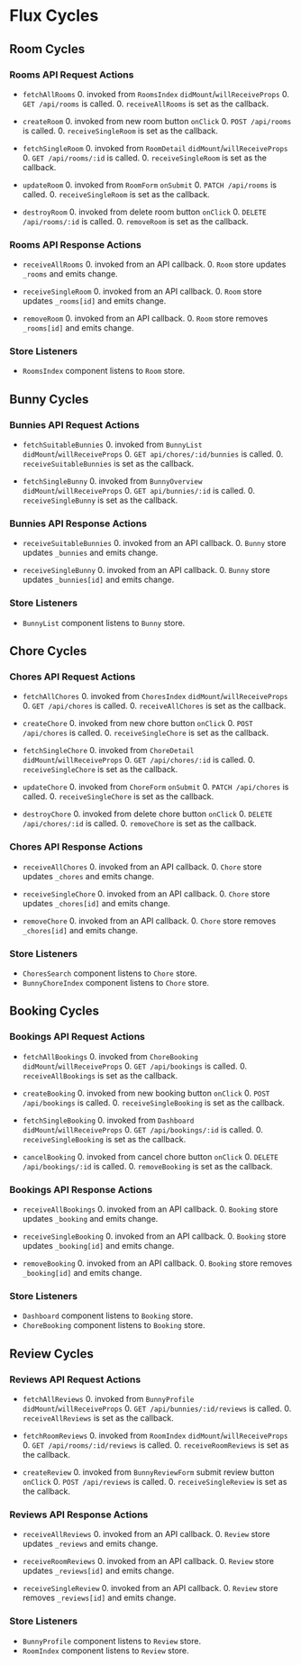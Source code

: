 # Flux Cycles


## Room Cycles

### Rooms API Request Actions

* `fetchAllRooms`
  0. invoked from `RoomsIndex` `didMount`/`willReceiveProps`
  0. `GET /api/rooms` is called.
  0. `receiveAllRooms` is set as the callback.

* `createRoom`
  0. invoked from new room button `onClick`
  0. `POST /api/rooms` is called.
  0. `receiveSingleRoom` is set as the callback.

* `fetchSingleRoom`
  0. invoked from `RoomDetail` `didMount`/`willReceiveProps`
  0. `GET /api/rooms/:id` is called.
  0. `receiveSingleRoom` is set as the callback.

* `updateRoom`
  0. invoked from `RoomForm` `onSubmit`
  0. `PATCH /api/rooms` is called.
  0. `receiveSingleRoom` is set as the callback.

* `destroyRoom`
  0. invoked from delete room button `onClick`
  0. `DELETE /api/rooms/:id` is called.
  0. `removeRoom` is set as the callback.

### Rooms API Response Actions

* `receiveAllRooms`
  0. invoked from an API callback.
  0. `Room` store updates `_rooms` and emits change.

* `receiveSingleRoom`
  0. invoked from an API callback.
  0. `Room` store updates `_rooms[id]` and emits change.

* `removeRoom`
  0. invoked from an API callback.
  0. `Room` store removes `_rooms[id]` and emits change.

### Store Listeners

* `RoomsIndex` component listens to `Room` store.


## Bunny Cycles

### Bunnies API Request Actions

* `fetchSuitableBunnies`
  0. invoked from `BunnyList` `didMount`/`willReceiveProps`
  0. `GET api/chores/:id/bunnies` is called.
  0. `receiveSuitableBunnies` is set as the callback.

* `fetchSingleBunny`
  0. invoked from `BunnyOverview` `didMount`/`willReceiveProps`
  0. `GET api/bunnies/:id` is called.
  0. `receiveSingleBunny` is set as the callback.

### Bunnies API Response Actions

* `receiveSuitableBunnies`
  0. invoked from an API callback.
  0. `Bunny` store updates `_bunnies` and emits change.

* `receiveSingleBunny`
  0. invoked from an API callback.
  0. `Bunny` store updates `_bunnies[id]` and emits change.

### Store Listeners

* `BunnyList` component listens to `Bunny` store.


## Chore Cycles

### Chores API Request Actions

* `fetchAllChores`
  0. invoked from `ChoresIndex` `didMount`/`willReceiveProps`
  0. `GET /api/chores` is called.
  0. `receiveAllChores` is set as the callback.

* `createChore`
  0. invoked from new chore button `onClick`
  0. `POST /api/chores` is called.
  0. `receiveSingleChore` is set as the callback.

* `fetchSingleChore`
  0. invoked from `ChoreDetail` `didMount`/`willReceiveProps`
  0. `GET /api/chores/:id` is called.
  0. `receiveSingleChore` is set as the callback.

* `updateChore`
  0. invoked from `ChoreForm` `onSubmit`
  0. `PATCH /api/chores` is called.
  0. `receiveSingleChore` is set as the callback.

* `destroyChore`
  0. invoked from delete chore button `onClick`
  0. `DELETE /api/chores/:id` is called.
  0. `removeChore` is set as the callback.

### Chores API Response Actions

* `receiveAllChores`
  0. invoked from an API callback.
  0. `Chore` store updates `_chores` and emits change.

* `receiveSingleChore`
  0. invoked from an API callback.
  0. `Chore` store updates `_chores[id]` and emits change.

* `removeChore`
  0. invoked from an API callback.
  0. `Chore` store removes `_chores[id]` and emits change.

### Store Listeners

* `ChoresSearch` component listens to `Chore` store.
* `BunnyChoreIndex` component listens to `Chore` store.


## Booking Cycles

### Bookings API Request Actions

* `fetchAllBookings`
  0. invoked from `ChoreBooking` `didMount`/`willReceiveProps`
  0. `GET /api/bookings` is called.
  0. `receiveAllBookings` is set as the callback.

* `createBooking`
  0. invoked from new booking button `onClick`
  0. `POST /api/bookings` is called.
  0. `receiveSingleBooking` is set as the callback.

* `fetchSingleBooking`
  0. invoked from `Dashboard` `didMount`/`willReceiveProps`
  0. `GET /api/bookings/:id` is called.
  0. `receiveSingleBooking` is set as the callback.

* `cancelBooking`
  0. invoked from cancel chore button `onClick`
  0. `DELETE /api/bookings/:id` is called.
  0. `removeBooking` is set as the callback.

### Bookings API Response Actions

* `receiveAllBookings`
  0. invoked from an API callback.
  0. `Booking` store updates `_booking` and emits change.

* `receiveSingleBooking`
  0. invoked from an API callback.
  0. `Booking` store updates `_booking[id]` and emits change.

* `removeBooking`
  0. invoked from an API callback.
  0. `Booking` store removes `_booking[id]` and emits change.

### Store Listeners

* `Dashboard` component listens to `Booking` store.
* `ChoreBooking` component listens to `Booking` store.


## Review Cycles

### Reviews API Request Actions

* `fetchAllReviews`
  0. invoked from `BunnyProfile` `didMount`/`willReceiveProps`
  0. `GET /api/bunnies/:id/reviews` is called.
  0. `receiveAllReviews` is set as the callback.

* `fetchRoomReviews`
  0. invoked from `RoomIndex` `didMount`/`willReceiveProps`
  0. `GET /api/rooms/:id/reviews` is called.
  0. `receiveRoomReviews` is set as the callback.

* `createReview`
  0. invoked from `BunnyReviewForm` submit review button `onClick`
  0. `POST /api/reviews` is called.
  0. `receiveSingleReview` is set as the callback.

### Reviews API Response Actions

* `receiveAllReviews`
  0. invoked from an API callback.
  0. `Review` store updates `_reviews` and emits change.

* `receiveRoomReviews`
  0. invoked from an API callback.
  0. `Review` store updates `_reviews[id]` and emits change.

* `receiveSingleReview`
  0. invoked from an API callback.
  0. `Review` store removes `_reviews[id]` and emits change.

### Store Listeners

* `BunnyProfile` component listens to `Review` store.
* `RoomIndex` component listens to `Review` store.
